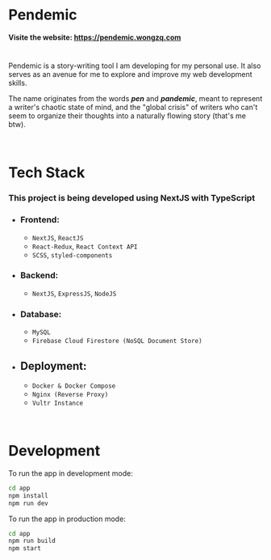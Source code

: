 # **Pendemic**

**Visite the website: https://pendemic.wongzq.com**

#

Pendemic is a story-writing tool I am developing for my personal use. It also serves as an avenue for me to explore and improve my web development skills.

The name originates from the words **_pen_** and **_pandemic_**, meant to represent a writer's chaotic state of mind, and the "global crisis" of writers who can't seem to organize their thoughts into a naturally flowing story (that's me btw).

<br>

# **Tech Stack**

### This project is being developed using **NextJS with TypeScript**

- ### Frontend:
  - `NextJS`, `ReactJS`
  - `React-Redux`, `React Context API`
  - `SCSS`, `styled-components`
- ### Backend:
  - `NextJS`, `ExpressJS`, `NodeJS`
- ### Database:
  - `MySQL`
  - `Firebase Cloud Firestore (NoSQL Document Store)`
- ## Deployment:
  - `Docker & Docker Compose`
  - `Nginx (Reverse Proxy)`
  - `Vultr Instance`

<br>

# **Development**

To run the app in development mode:

```cmd
cd app
npm install
npm run dev
```

To run the app in production mode:

```cmd
cd app
npm run build
npm start
```
